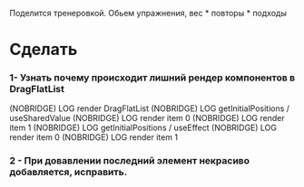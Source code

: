 Поделится тренеровкой.
Обьем упражнения, вес * повторы * подходы

# Сделать

### 1- Узнать почему происходит лишний рендер компонентов в DragFlatList

 (NOBRIDGE) LOG  render DragFlatList
 (NOBRIDGE) LOG  getInitialPositions / useSharedValue
 (NOBRIDGE) LOG  render item 0
 (NOBRIDGE) LOG  render item 1
 (NOBRIDGE) LOG  getInitialPositions / useEffect
 (NOBRIDGE) LOG  render item 0
 (NOBRIDGE) LOG  render item 1

### 2 - При довавлении последний элемент некрасиво добавляется, исправить.